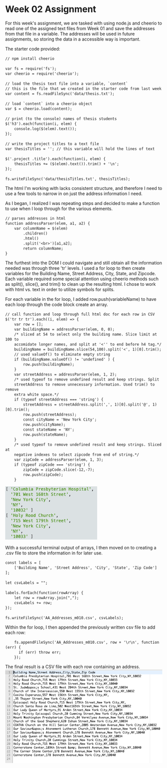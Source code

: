 # Week 02 Assignment 

For this week's assignment, we are tasked with using node.js and cheerio to 
read one of the assigned text files from Week 01 and save the addresses from 
that file in a variable. The addresses will be used in future assignments, so 
storing the data in a accessible way is important.


The starter code provided:
```
// npm install cheerio

var fs = require('fs');
var cheerio = require('cheerio');

// load the thesis text file into a variable, `content`
// this is the file that we created in the starter code from last week
var content = fs.readFileSync('data/thesis.txt');

// load `content` into a cheerio object
var $ = cheerio.load(content);

// print (to the console) names of thesis students
$('h3').each(function(i, elem) {
    console.log($(elem).text());
});

// write the project titles to a text file
var thesisTitles = ''; // this variable will hold the lines of text

$('.project .title').each(function(i, elem) {
    thesisTitles += ($(elem).text()).trim() + '\n';
});

fs.writeFileSync('data/thesisTitles.txt', thesisTitles);
```


The html I'm working with lacks consistent structure, and therefore I need to 
use a few tools to narrow in on just the address information I need.

As I began, I realized I was repeating steps and decided to make a function to 
use when I loop through for the various elements. 
```
// parses addresses in html
function addressParser(elem, a1, a2) {
    var columnName = $(elem)
        .children()
        .html()
        .split('<br>')[a1,a2];
        return columnName;
}
```


The furthest into the DOM I could navigate and still obtain all the information
needed was through three 'tr' levels. I used a for loop to then create variables
for the Building Name, Street Address, City, State, and Zipcode. Each variable 
required some special attention using cheerio methods such as split(), slice(), 
and trim() to clean up the resulting html. I chose to work with html vs. text in
order to utilize symbols for splits.

For each variable in the for loop, I added row.push(variableName) to have each 
loop through the code block create an array.
```
// call function and loop through full html doc for each row in CSV
$('tr tr tr').each((i, elem) => {
    var row = [];
    var buildingName = addressParser(elem, 0, 0);
    /* sliced at 54 to select only the building name. Slice limit at 100 to 
    accomidate longer names, and split at '<'' to end before h4 tag.*/
    buildingName = buildingName.slice(54,100).split('<', 1)[0].trim();
    // used valueOf() to eliminate empty string
    if (buildingName.valueOf() != 'undefined' ) {
        row.push(buildingName);
    }
    var streetAddress = addressParser(elem, 1, 2);
    /* used typeof to remove undefined result and keep strings. Split 
    streetAddress to remove unnecessary information. Used trim() to remove 
    extra white space.*/
    if (typeof streetAddress === 'string') {
        streetAddress = streetAddress.split(',', 1)[0].split('@', 1)[0].trim();
        row.push(streetAddress);
        const cityName = 'New York City';
        row.push(cityName);
        const stateName = 'NY';
        row.push(stateName);
    }
    /* used typeof to remove undefined result and keep strings. Sliced at 
    negative indexes to select zipcode from end of string.*/
    var zipCode = addressParser(elem, 1, 3);
    if (typeof zipCode === 'string') {
        zipCode = zipCode.slice(-12,-7);
        row.push(zipCode);
    }
```


![ExampleResult](images/TerminalViewArray.png?raw=true "Successful Terminal Output")

With a successful terminal output of arrays, I then moved on to creating a .csv 
file to store the information in for later use.
```
const labels = [
    ['Building Name', 'Street Address', 'City', 'State', 'Zip Code']
];

let csvLabels = "";

labels.forEach(function(rowArray) {
    let row = rowArray.join(",");
    csvLabels += row;
});
    
fs.writeFileSync('AA_Addresses_m010.csv', csvLabels);

```


Within the for loop, I then appended the previously written csv file to add 
each row:
```
    fs.appendFileSync('AA_Addresses_m010.csv', row + '\r\n', function (err) {
      if (err) throw err;
    });
```

The final result is a CSV file with each row containing an address.
![FinalResult](images/CSV_Success.png?raw=true "Successful CSV Output")
